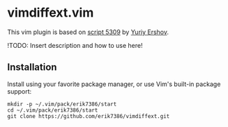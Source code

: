 # vimdiffext.vim

This vim plugin is based on
[script 5309](https://www.vim.org/scripts/script.php?script_id=5309) by
[Yuriy Ershov](https://www.vim.org/account/profile.php?user_id=17533).

!TODO: Insert description and how to use here!

## Installation

Install using your favorite package manager, or use Vim's built-in package
support:

    mkdir -p ~/.vim/pack/erik7386/start
    cd ~/.vim/pack/erik7386/start
    git clone https://github.com/erik7386/vimdiffext.git
